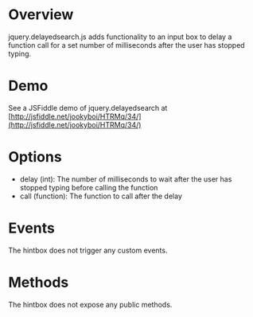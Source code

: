 # Overview

jquery.delayedsearch.js adds functionality to an input box to delay a function call for a set number of milliseconds after the user has stopped typing.

# Demo

See a JSFiddle demo of jquery.delayedsearch at [http://jsfiddle.net/jookyboi/HTRMq/34/](http://jsfiddle.net/jookyboi/HTRMq/34/)

# Options

* delay (int): The number of milliseconds to wait after the user has stopped typing before calling the function
* call (function): The function to call after the delay

# Events

The hintbox does not trigger any custom events.

# Methods

The hintbox does not expose any public methods.